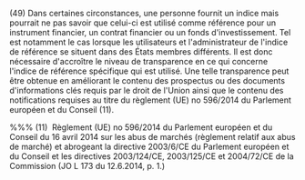 (49) Dans certaines circonstances, une personne fournit un indice mais pourrait ne pas savoir que celui-ci est utilisé comme référence pour un instrument financier, un contrat financier ou un fonds d'investissement. Tel est notamment le cas lorsque les utilisateurs et l'administrateur de l'indice de référence se situent dans des États membres différents. Il est donc nécessaire d'accroître le niveau de transparence en ce qui concerne l'indice de référence spécifique qui est utilisé. Une telle transparence peut être obtenue en améliorant le contenu des prospectus ou des documents d'informations clés requis par le droit de l'Union ainsi que le contenu des notifications requises au titre du règlement (UE) no 596/2014 du Parlement européen et du Conseil (11).

%%% (11)  Règlement (UE) no 596/2014 du Parlement européen et du Conseil du 16 avril 2014 sur les abus de marchés (règlement relatif aux abus de marché) et abrogeant la directive 2003/6/CE du Parlement européen et du Conseil et les directives 2003/124/CE, 2003/125/CE et 2004/72/CE de la Commission (JO L 173 du 12.6.2014, p. 1.)